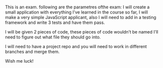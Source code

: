 This is an exam.
following are the parametres ofthe exam:
I will create a small application with everything I've  learned in the course so far, I will make a very simple JavaScript applicant, also I will need to add in a testing framework and write 3 tests and have them pass.

I will be given 2 pieces of code, these pieces of code wouldn’t be named I'll need to figure out what file they should go into.

I will need to have a project repo and you will need to work in different branches and merge them.

Wish me luck!